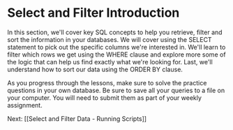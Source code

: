
# Select and Filter Introduction

In this section, we'll cover key SQL concepts to help you retrieve, filter and sort the information in your databases. We will cover using the SELECT statement to pick out the specific columns we're interested in. We'll learn to filter which rows we get using the WHERE clause and explore more some of the logic that can help us find exactly what we're looking for. Last, we'll understand how to sort our data using the ORDER BY clause.

As you progress through the lessons, make sure to solve the practice questions in your own database. Be sure to save all your queries to a file on your computer. You will need to submit them as part of your weekly assignment.

Next: [[Select and Filter Data - Running Scripts]]